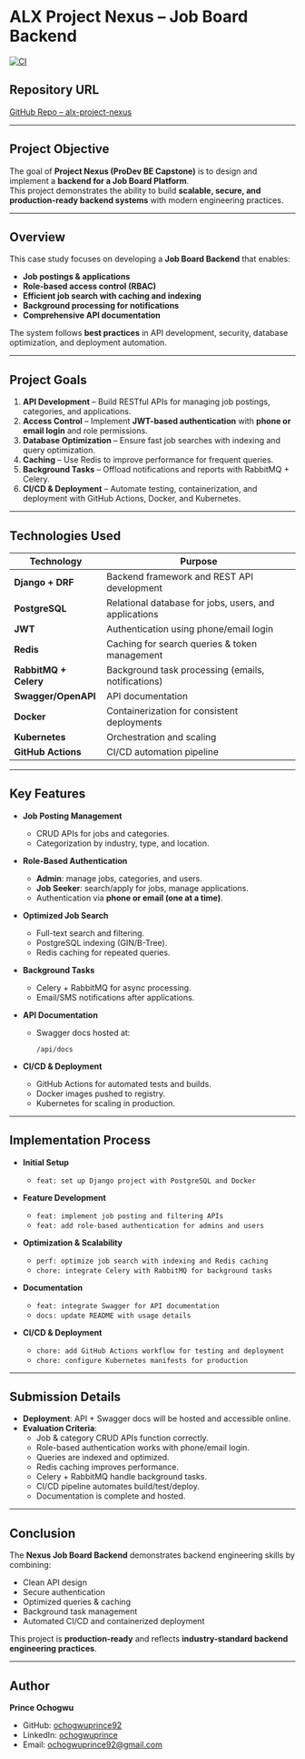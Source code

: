 # ALX Project Nexus – Job Board Backend

[![CI](https://github.com/ochogwuprince92/alx-project-nexus/actions/workflows/ci.yml/badge.svg)](https://github.com/ochogwuprince92/alx-project-nexus/actions/workflows/ci.yml)

## Repository URL
[GitHub Repo – alx-project-nexus](https://github.com/ochogwuprince92/alx-project-nexus)

---

## Project Objective
The goal of **Project Nexus (ProDev BE Capstone)** is to design and implement a **backend for a Job Board Platform**.  
This project demonstrates the ability to build **scalable, secure, and production-ready backend systems** with modern engineering practices.

---

## Overview
This case study focuses on developing a **Job Board Backend** that enables:  
- **Job postings & applications**  
- **Role-based access control (RBAC)**  
- **Efficient job search with caching and indexing**  
- **Background processing for notifications**  
- **Comprehensive API documentation**  

The system follows **best practices** in API development, security, database optimization, and deployment automation.

---

## Project Goals
1. **API Development** – Build RESTful APIs for managing job postings, categories, and applications.  
2. **Access Control** – Implement **JWT-based authentication** with **phone or email login** and role permissions.  
3. **Database Optimization** – Ensure fast job searches with indexing and query optimization.  
4. **Caching** – Use Redis to improve performance for frequent queries.  
5. **Background Tasks** – Offload notifications and reports with RabbitMQ + Celery.  
6. **CI/CD & Deployment** – Automate testing, containerization, and deployment with GitHub Actions, Docker, and Kubernetes.  

---

## Technologies Used
| Technology       | Purpose |
|------------------|---------|
| **Django + DRF** | Backend framework and REST API development |
| **PostgreSQL**   | Relational database for jobs, users, and applications |
| **JWT**          | Authentication using phone/email login |
| **Redis**        | Caching for search queries & token management |
| **RabbitMQ + Celery** | Background task processing (emails, notifications) |
| **Swagger/OpenAPI** | API documentation |
| **Docker**       | Containerization for consistent deployments |
| **Kubernetes**   | Orchestration and scaling |
| **GitHub Actions** | CI/CD automation pipeline |

---

## Key Features
- **Job Posting Management**  
  - CRUD APIs for jobs and categories.  
  - Categorization by industry, type, and location.  

- **Role-Based Authentication**  
  - **Admin**: manage jobs, categories, and users.  
  - **Job Seeker**: search/apply for jobs, manage applications.  
  - Authentication via **phone or email (one at a time)**.  

- **Optimized Job Search**  
  - Full-text search and filtering.  
  - PostgreSQL indexing (GIN/B-Tree).  
  - Redis caching for repeated queries.  

- **Background Tasks**  
  - Celery + RabbitMQ for async processing.  
  - Email/SMS notifications after applications.  

- **API Documentation**  
  - Swagger docs hosted at:  
    ```
    /api/docs
    ```

- **CI/CD & Deployment**  
  - GitHub Actions for automated tests and builds.  
  - Docker images pushed to registry.  
  - Kubernetes for scaling in production.  

---

## Implementation Process
- **Initial Setup**  
  - `feat: set up Django project with PostgreSQL and Docker`  

- **Feature Development**  
  - `feat: implement job posting and filtering APIs`  
  - `feat: add role-based authentication for admins and users`  

- **Optimization & Scalability**  
  - `perf: optimize job search with indexing and Redis caching`  
  - `chore: integrate Celery with RabbitMQ for background tasks`  

- **Documentation**  
  - `feat: integrate Swagger for API documentation`  
  - `docs: update README with usage details`  

- **CI/CD & Deployment**  
  - `chore: add GitHub Actions workflow for testing and deployment`  
  - `chore: configure Kubernetes manifests for production`  

---

## Submission Details
- **Deployment**: API + Swagger docs will be hosted and accessible online.  
- **Evaluation Criteria**:
  - Job & category CRUD APIs function correctly.  
  - Role-based authentication works with phone/email login.  
  - Queries are indexed and optimized.  
  - Redis caching improves performance.  
  - Celery + RabbitMQ handle background tasks.  
  - CI/CD pipeline automates build/test/deploy.  
  - Documentation is complete and hosted.  

---

## Conclusion
The **Nexus Job Board Backend** demonstrates backend engineering skills by combining:  
- Clean API design  
- Secure authentication  
- Optimized queries & caching  
- Background task management  
- Automated CI/CD and containerized deployment  

This project is **production-ready** and reflects **industry-standard backend engineering practices**.

---

## Author
**Prince Ochogwu**  
- GitHub: [ochogwuprince92](https://github.com/ochogwuprince92)  
- LinkedIn: [ochogwuprince](https://linkedin.com/in/your-link)  
- Email: ochogwuprince92@gmail.com  
